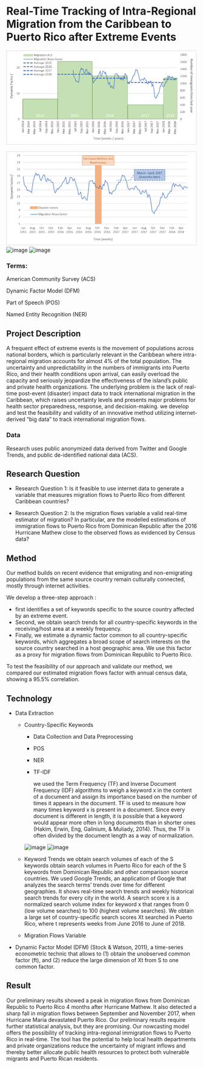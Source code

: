 # Real-Time Tracking of Intra-Regional Migration from the Caribbean to Puerto Rico after Extreme Events

![image](Picture1.png)

![image](Picture2.png)
![image](https://user-images.githubusercontent.com/16068206/128619117-f3642d95-5451-44ba-a369-0282999ae34f.png)
![image](https://user-images.githubusercontent.com/16068206/128619053-da9e125a-a4a0-4f04-a4db-f470a1a8c369.png)


### Terms:

American Community Survey (ACS)

Dynamic Factor Model (DFM)

Part of Speech (POS)

Named Entity Recognition (NER)

## Project Description
A frequent effect of extreme events is the movement of populations across national borders, which is particularly relevant in the Caribbean where intra-regional migration accounts for almost 4% of the total population. 
The uncertainty and unpredictability in the numbers of immigrants into Puerto Rico, and their health conditions upon arrival, can easily overload the capacity and seriously jeopardize the effectiveness of the island’s public and private health organizations. 
The underlying problem is the lack of real-time post-event (disaster) impact data to track international migration in the Caribbean, which raises uncertainty levels and presents major problems for health sector preparedness, response, and decision-making.
we develop and test the feasibility and validity of an innovative method utilizing internet-derived “big data” to track international migration flows. 

### Data 
Research uses public anonymized data derived from Twitter and Google Trends, and public de-identified national data (ACS). 

## Research Question

- Research Question 1: Is it feasible to use internet data to generate a variable that measures migration flows to Puerto Rico from different Caribbean countries?

- Research Question 2: Is the migration flows variable a valid real-time estimator of migration? In particular, are the modelled estimations of immigration flows to Puerto Rico from Dominican Republic after the 2016 Hurricane Mathew close to the observed flows as evidenced by Census data?

## Method

Our method builds on recent evidence that emigrating and non-emigrating populations from the same source country remain culturally connected, mostly through internet activities.

We develop a three-step approach :  
- first identifies a set of keywords specific to the source country affected by an extreme event. 
- Second, we obtain search trends for all country-specific keywords in the receiving/host area at a weekly frequency. 
- Finally, we estimate a dynamic factor common to all country-specific keywords, which aggregates a broad scope of search interests on the source country searched in a host geographic area. We use this factor as a proxy for migration flows from Dominican Republic to Puerto Rico.

To test the feasibility of our approach and validate our method, we compared our estimated migration flows factor with annual census data, showing a 95.5% correlation. 

## Technology

- Data Extraction
  - Country-Specific Keywords
    - Data Collection and Data Preprocessing
    - POS
    - NER
    - TF-IDF
 
      we used the Term Frequency (TF) and Inverse Document Frequency (IDF) algorithms to weigh a keyword x in the content of a document and assign its importance based on the number of times it appears in the document. TF is used to measure how many times keyword x is present in a document. Since every document is different in length, it is possible that a keyword would appear more often in long documents than in shorter ones (Hakim, Erwin, Eng, Galinium, & Muliady, 2014). Thus, the TF is often divided by the document length as a way of normalization.
      
    ![image](https://user-images.githubusercontent.com/16068206/128619431-af38678c-b5f8-48ca-907f-0121ec4c241e.png)
    ![image](https://user-images.githubusercontent.com/16068206/128619434-87487042-1f42-4dc6-814a-1adb0518b604.png)

  - Keyword Trends
    we obtain search volumes of each of the S keywords obtain search volumes in Puerto Rico for each of the S keywords from Dominican Republic and other comparison source countries. 
    We used Google Trends, an application of Google that analyzes the search terms’ trends over time for different geographies. It shows real-time search trends and weekly historical search trends for every city in the world. 
    A search score x is a normalized search volume index for keyword x that ranges from 0 (low volume searches) to 100 (highest volume searches). We obtain a large set of country-specific search scores Xt searched in Puerto Rico, where t represents weeks from June 2016 to June of 2018.
    
  - Migration Flows Variable
- Dynamic Factor Model (DFM) (Stock & Watson, 2011), a time-series econometric technic that allows to (1) obtain the unobserved common factor (ft), and (2) reduce the large dimension of Xt from S to one common factor.

## Result 
Our preliminary results showed a peak in migration flows from Dominican Republic to Puerto Rico 4 months after Hurricane Mathew. 
It also detected a sharp fall in migration flows between September and November 2017, when Hurricane Maria devastated Puerto Rico. 
Our preliminary results require further statistical analysis, but they are promising. Our nowcasting model offers the possibility of tracking intra-regional immigration flows to Puerto Rico in real-time. 
The tool has the potential to help local health departments and private organizations reduce the uncertainty of migrant inflows and thereby better allocate public health resources to protect both vulnerable migrants and Puerto Rican residents.
